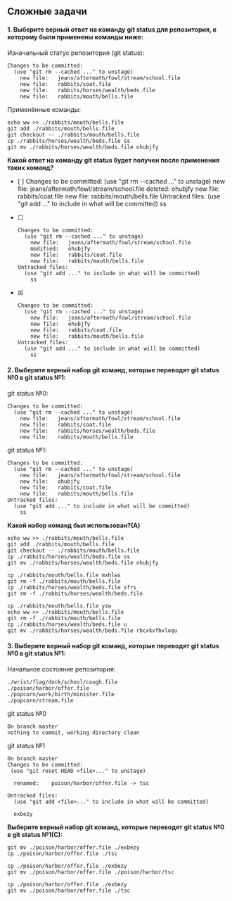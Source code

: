 ## Сложные задачи

#### 1. Выберите верный ответ на команду git status для репозитория, к которому были применены команды ниже:

Изначальный статус репозитория (git status):
```
Changes to be committed:
  (use "git rm --cached ..." to unstage)
	new file:   jeans/aftermath/fowl/stream/school.file
	new file:   rabbits/coat.file
	new file:   rabbits/horses/wealth/beds.file
	new file:   rabbits/mouth/bells.file
```
Применённые команды:

```
echo ww >> ./rabbits/mouth/bells.file
git add ./rabbits/mouth/bells.file
git checkout -- ./rabbits/mouth/bells.file
cp ./rabbits/horses/wealth/beds.file ss
git mv ./rabbits/horses/wealth/beds.file ohubjfy
```

**Какой ответ на команду git status будет получен после применения таких команд?**
- [ ]
        Changes to be committed:
          (use "git rm --cached ..." to unstage)
            new file:   jeans/aftermath/fowl/stream/school.file
            deleted:    ohubjfy
            new file:   rabbits/coat.file
            new file:   rabbits/mouth/bells.file
        Untracked files:
          (use "git add ..." to include in what will be committed)
            ss

- [ ]
      Changes to be committed:
        (use "git rm --cached ..." to unstage)
          new file:   jeans/aftermath/fowl/stream/school.file
          modified:   ohubjfy
          new file:   rabbits/coat.file
          new file:   rabbits/mouth/bells.file
      Untracked files:
        (use "git add ..." to include in what will be committed)
          ss

- [x]
      Changes to be committed:
        (use "git rm --cached ..." to unstage)
          new file:   jeans/aftermath/fowl/stream/school.file
          new file:   ohubjfy
          new file:   rabbits/coat.file
          new file:   rabbits/mouth/bells.file
      Untracked files:
        (use "git add ..." to include in what will be committed)
          ss

#### 2. Выберите верный набор git команд, которые переводят git status №0 в git status №1:
git status №0:
```
Changes to be committed:
  (use "git rm --cached ..." to unstage)
	new file:   jeans/aftermath/fowl/stream/school.file
	new file:   rabbits/coat.file
	new file:   rabbits/horses/wealth/beds.file
	new file:   rabbits/mouth/bells.file
```
git status №1:
```
Changes to be committed:
  (use "git rm --cached ..." to unstage)
	new file:   jeans/aftermath/fowl/stream/school.file
	new file:   ohubjfy
	new file:   rabbits/coat.file
	new file:   rabbits/mouth/bells.file
Untracked files:
  (use "git add ..." to include in what will be committed)
	ss
```
**Какой набор команд был использован?(A)**
```
echo ww >> ./rabbits/mouth/bells.file
git add ./rabbits/mouth/bells.file
git checkout -- ./rabbits/mouth/bells.file
cp ./rabbits/horses/wealth/beds.file ss
git mv ./rabbits/horses/wealth/beds.file ohubjfy
```
```
cp ./rabbits/mouth/bells.file mxhlws
git rm -f ./rabbits/mouth/bells.file
cp ./rabbits/horses/wealth/beds.file sfrs
git rm -f ./rabbits/horses/wealth/beds.file
```  
```
cp ./rabbits/mouth/bells.file yzw
echo ww >> ./rabbits/mouth/bells.file
git rm -f ./rabbits/mouth/bells.file
cp ./rabbits/horses/wealth/beds.file u
git mv ./rabbits/horses/wealth/beds.file rbcxkvfbxloqu
```
#### 3. Выберите верный набор git команд, которые переводят git status №0 в git status №1:
Начальное состояние репозитория:
```
./wrist/flag/dock/school/cough.file
./poison/harbor/offer.file
./popcorn/work/birth/minister.file
./popcorn/stream.file
```
git status №0
```
On branch master
nothing to commit, working directory clean
```
git status №1
```
On branch master
Changes to be committed:
 (use "git reset HEAD <file>..." to unstage)

  renamed:    poison/harbor/offer.file -> tsc

Untracked files:
  (use "git add <file>..." to include in what will be committed)

  exbezy
```
**Выберите верный набор git команд, которые переводят git status №0 в git status №1(C):**

```
git mv ./poison/harbor/offer.file ./exbezy  
cp ./poison/harbor/offer.file ./tsc
```
```
cp ./poison/harbor/offer.file ./exbezy
git mv ./poison/harbor/offer.file ./poison/harbor/tsc
```
```
cp ./poison/harbor/offer.file ./exbezy 
git mv ./poison/harbor/offer.file ./tsc
```           